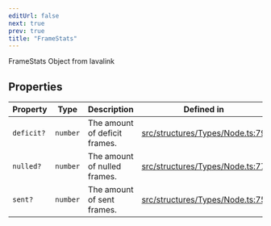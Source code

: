 ```yaml
---
editUrl: false
next: true
prev: true
title: "FrameStats"
---
```


FrameStats Object from lavalink

## Properties

| Property | Type | Description | Defined in |
| ------ | ------ | ------ | ------ |
| `deficit?` | `number` | The amount of deficit frames. | [src/structures/Types/Node.ts:79](https://github.com/appujet/lavalink-client/blob/4880e032861893b27e80b7c2d6c36639afbb3479/src/structures/Types/Node.ts#L79) |
| `nulled?` | `number` | The amount of nulled frames. | [src/structures/Types/Node.ts:77](https://github.com/appujet/lavalink-client/blob/4880e032861893b27e80b7c2d6c36639afbb3479/src/structures/Types/Node.ts#L77) |
| `sent?` | `number` | The amount of sent frames. | [src/structures/Types/Node.ts:75](https://github.com/appujet/lavalink-client/blob/4880e032861893b27e80b7c2d6c36639afbb3479/src/structures/Types/Node.ts#L75) |
